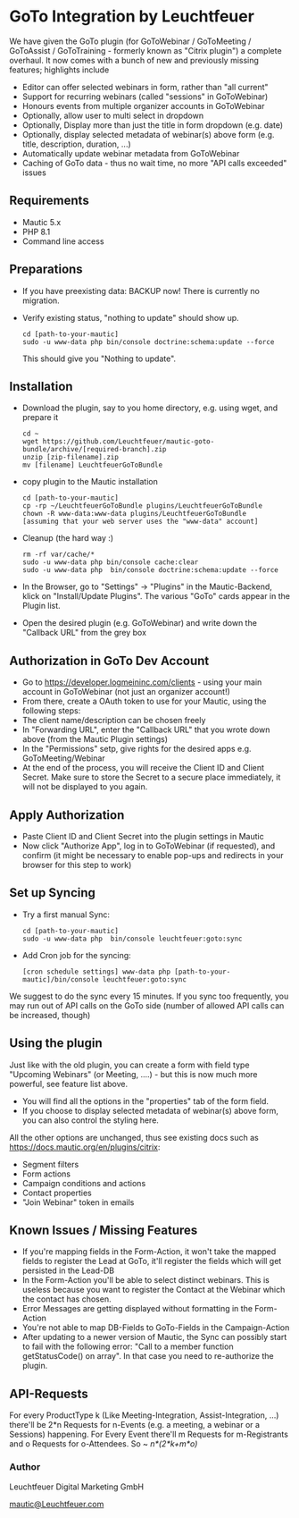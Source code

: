 # GoTo Integration by Leuchtfeuer

We have given the GoTo plugin (for GoToWebinar / GoToMeeting / GoToAssist / GoToTraining - formerly known as "Citrix plugin") a complete overhaul. It now comes with a bunch of new and previously missing features; highlights include
- Editor can offer selected webinars in form, rather than "all current"
- Support for recurring webinars (called "sessions" in GoToWebinar)
- Honours events from multiple organizer accounts in GoToWebinar
- Optionally, allow user to multi select in dropdown
- Optionally, Display more than just the title in form dropdown (e.g. date)
- Optionally, display selected metadata of webinar(s) above form (e.g. title, description, duration, ...)
- Automatically update webinar metadata from GoToWebinar
- Caching of GoTo data - thus no wait time, no more "API calls exceeded" issues

## Requirements
* Mautic 5.x
* PHP 8.1
* Command line access

## Preparations
* If you have preexisting data: BACKUP now! There is currently no migration.

* Verify existing status, "nothing to update" should show up.

      cd [path-to-your-mautic]
      sudo -u www-data php bin/console doctrine:schema:update --force
  This should give you "Nothing to update".


## Installation
* Download the plugin, say to you home directory, e.g. using wget, and prepare it

      cd ~
      wget https://github.com/Leuchtfeuer/mautic-goto-bundle/archive/[required-branch].zip
      unzip [zip-filename].zip
      mv [filename] LeuchtfeuerGoToBundle

* copy plugin to the Mautic installation

      cd [path-to-your-mautic]
      cp -rp ~/LeuchtfeuerGoToBundle plugins/LeuchtfeuerGoToBundle
      chown -R www-data:www-data plugins/LeuchtfeuerGoToBundle   [assuming that your web server uses the "www-data" account]


* Cleanup (the hard way :)

      rm -rf var/cache/*
      sudo -u www-data php bin/console cache:clear
      sudo -u www-data php  bin/console doctrine:schema:update --force


* In the Browser, go to "Settings" -> "Plugins" in the Mautic-Backend, klick on "Install/Update Plugins". The various "GoTo" cards appear in the Plugin list.
* Open the desired plugin (e.g. GoToWebinar) and write down the "Callback URL" from the grey box

## Authorization in GoTo Dev Account
* Go to https://developer.logmeininc.com/clients - using your main account in GoToWebinar (not just an organizer account!)
* From there, create a OAuth token to use for your Mautic, using the following steps:
* The client name/description can be chosen freely
* In "Forwarding URL", enter the "Callback URL" that you wrote down above (from the Mautic Plugin settings)
* In the "Permissions" setp, give rights for the desired apps e.g. GoToMeeting/Webinar
* At the end of the process, you will receive the Client ID and Client Secret. Make sure to store the Secret to a secure place immediately, it will not be displayed to you again.

## Apply Authorization
* Paste Client ID and Client Secret into the plugin settings in Mautic
* Now click "Authorize App", log in to GoToWebinar (if requested), and confirm (it might be necessary to enable pop-ups and redirects in your browser for this step to work)

## Set up Syncing
* Try a first manual Sync:

      cd [path-to-your-mautic]
      sudo -u www-data php  bin/console leuchtfeuer:goto:sync

* Add Cron job for the syncing:

      [cron schedule settings] www-data php [path-to-your-mautic]/bin/console leuchtfeuer:goto:sync

We suggest to do the sync every 15 minutes.
If you sync too frequently, you may run out of API calls on the GoTo side (number of allowed API calls can be increased, though)

## Using the plugin

Just like with the old plugin, you can create a form with field type "Upcoming Webinars" (or Meeting, ....) - but this is now much more powerful, see feature list above.
* You will find all the options in the "properties" tab of the form field.
* If you choose to display selected metadata of webinar(s) above form, you can also control the styling here.

All the other options are unchanged, thus see existing docs such as https://docs.mautic.org/en/plugins/citrix:
* Segment filters
* Form actions
* Campaign conditions and actions
* Contact properties
* "Join Webinar" token in emails

## Known Issues / Missing Features

* If you're mapping fields in the Form-Action, it won't take the mapped fields to register the Lead at GoTo, it'll register the fields which will get persisted in the Lead-DB
* In the Form-Action you'll be able to select distinct webinars. This is useless because you want to register the Contact at the Webinar which the contact has chosen.
* Error Messages are getting displayed without formatting in the Form-Action
* You're not able to map DB-Fields to GoTo-Fields in the Campaign-Action
* After updating to a newer version of Mautic, the Sync can possibly start to fail with the following error: "Call to a member function getStatusCode() on array". In that case you need to re-authorize the plugin.

## API-Requests
For every ProductType k (Like Meeting-Integration, Assist-Integration, ...) there'll be 2\*n Requests for n-Events (e.g. a meeting, a webinar or a Sessions) happening.
For Every Event there'll m Requests for m-Registrants and o Requests for o-Attendees. So ~ *n\*(2\*k+m\*o)*

### Author
Leuchtfeuer Digital Marketing GmbH

mautic@Leuchtfeuer.com
